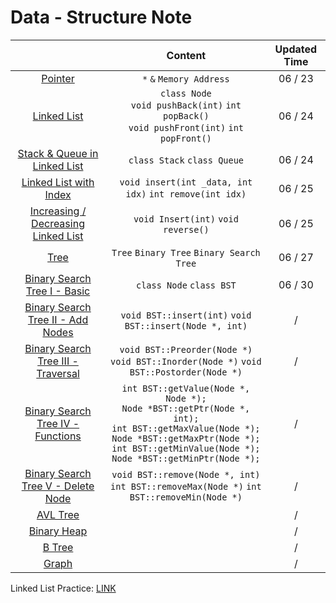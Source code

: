 # Data - Structure Note

|                                                                      |                                                   Content                                                    | Updated Time |
|:--------------------------------------------------------------------:|:------------------------------------------------------------------------------------------------------------:|:------------:|
| [Pointer](https://hackmd.io/@sPFeZuk0TO6vSH6igR94Ug/BkUTSrecc)    |  ```*``` ```&``` ```Memory Address``` |   06 / 23    |
| [Linked List](https://hackmd.io/@sPFeZuk0TO6vSH6igR94Ug/BkSo5rb99)  | ```class Node``` <br>```void pushBack(int)``` ```int popBack()``` <br>```void pushFront(int)``` ```int popFront()``` |   06 / 24    |
| [Stack & Queue in Linked List](https://hackmd.io/@sPFeZuk0TO6vSH6igR94Ug/HJG-sS7cc) | ```class Stack``` ```class Queue```  |   06 / 24    |
| [Linked List with Index](https://hackmd.io/@sPFeZuk0TO6vSH6igR94Ug/B1AUNf495) |  ```void insert(int _data, int idx)``` ```int remove(int idx)```                                      |   06 / 25    |
| [Increasing / Decreasing Linked List](https://hackmd.io/@sPFeZuk0TO6vSH6igR94Ug/BkAhcIV5c)|    ```void Insert(int)``` ```void reverse()```                       |   06 / 25    |
| [Tree](https://hackmd.io/@sPFeZuk0TO6vSH6igR94Ug/ByEza3Uqc) | ```Tree``` ```Binary Tree``` ```Binary Search Tree```                                                                                                             |   06 / 27    |
| [Binary Search Tree I - Basic](https://hackmd.io/@sPFeZuk0TO6vSH6igR94Ug/Bkq-pFY9c) | ```class Node``` ```class BST```                                                                                                     |   06 / 30    |
| [Binary Search Tree II - Add Nodes](https://hackmd.io/@sPFeZuk0TO6vSH6igR94Ug/BkqR6f3q9) |  ```void BST::insert(int)``` ```void BST::insert(Node *, int)```                                                                                                       |      /       |
| [Binary Search Tree III - Traversal]() | ```void BST::Preorder(Node *)```<br> ```void BST::Inorder(Node *)``` ```void BST::Postorder(Node *)```                                                                                                   |      /       |
| [Binary Search Tree IV - Functions]() |  ```int BST::getValue(Node *, Node *);```<br> ```Node *BST::getPtr(Node *, int);``` <br> ```int BST::getMaxValue(Node *);```<br> ```Node *BST::getMaxPtr(Node *);``` <br> ```int BST::getMinValue(Node *);``` <br> ```Node *BST::getMinPtr(Node *);```  |      /       |
| [Binary Search Tree V - Delete Node]() | ```void BST::remove(Node *, int)```  <br> ```int BST::removeMax(Node *)``` ```int BST::removeMin(Node *)```                                                                                                   |      /       |
| [AVL Tree]() |                                                                                                              |      /       |
| [Binary Heap]() |                                                                                                              |      /       |
| [B Tree]() |                                                                                                              |      /       |
| [Graph]() |                                                                                                              |      /       |


Linked List Practice: [LINK](https://github.com/minhsun-c/Data-Structure/tree/main/Linked%20List%20with%20Class/Practice)
